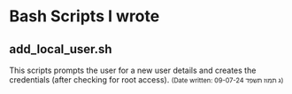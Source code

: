 # Bash Scripts I wrote

## add_local_user.sh
This scripts prompts the user for a new user details and creates the credentials (after checking for root access).
<small>(Date written: 09-07-24 ג תמוז תשפד)</small>
